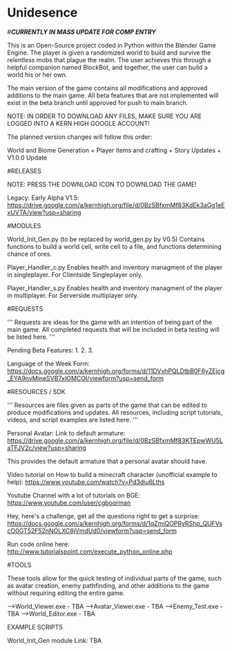 # Unidesence

#***CURRENTLY IN MASS UPDATE FOR COMP ENTRY***

This is an Open-Source project coded in Python within the Blender Game Engine. The player is given a randomized world to build and survive the relentless mobs that plague the realm. The user achieves this through a helpful companion named BlockBot, and together, the user can build a world his or her own.

The main version of the game contains all modifications and approved additions to the main game. All beta features that are not implemented will exist in the beta branch until approved for push to main branch.

NOTE: IN ORDER TO DOWNLOAD ANY FILES, MAKE SURE YOU ARE LOGGED INTO A KERN HIGH GOOGLE ACCOUNT!

The planned version changes will follow this order:

World and Biome Generation + Player items and crafting + Story Updates + V1.0.0 Update

#RELEASES

NOTE: PRESS THE DOWNLOAD ICON TO DOWNLOAD THE GAME!

Legacy: Early Alpha V1.5: https://drive.google.com/a/kernhigh.org/file/d/0BzSBfxmMf83KdEk3aGg1eExUVTA/view?usp=sharing


#MODULES


World_Init_Gen.py (to be replaced by world_gen.py by V0.5)
Contains functions to build a world cell, write cell to a file, and functions determining chance of ores.

Player_Handler_c.py
Enables health and inventory managment of the player in singleplayer. For Clientside Singleplayer only.

Player_Handler_s.py
Enables health and inventory managment of the player in multiplayer. For Serverside multiplayer only.


#REQUESTS

'''
Requests are ideas for the game with an intention of being part of the main game. All completed requests that will be included in beta testing will be listed here. 
'''

Pending Beta Features:
1.
2.
3.

Language of the Week Form: https://docs.google.com/a/kernhigh.org/forms/d/11DVxhPQLDtbB0F6yZEjcg_EYA9nvMineSVB7xlOMCOI/viewform?usp=send_form


#RESOURCES / SDK

'''
Resources are files given as parts of the game that can be edited to produce modifications and updates. All resources, including script tutorials, videos, and script examples are listed here.
'''

Personal Avatar:
    Link to default armature: https://drive.google.com/a/kernhigh.org/file/d/0BzSBfxmMf83KTEpwWU5LaTFJV2c/view?usp=sharing
    
This provides the default armature that a personal avatar should have.

Video tutorial on How to build a minecraft character (unofficial example to help):
https://www.youtube.com/watch?v=Pd3diu6Lths

Youtube Channel with a lot of tutorials on BGE: https://www.youtube.com/user/cgboorman

Hey, here's a challenge, get all the questions right to get a surprise: https://docs.google.com/a/kernhigh.org/forms/d/1qZmiQOPRyRShp_QUFVscO0GT52F52nNOLXC8jVmdUd0/viewform?usp=send_form

Run code online here: http://www.tutorialspoint.com/execute_python_online.php

#TOOLS

These tools allow for the quick testing of individual parts of the game, such as avatar creation, enemy pathfinding, and other additions to the game without requiring editing the entire game.

-->World_Viewer.exe - TBA
-->Avatar_Viewer.exe - TBA
-->Enemy_Test.exe - TBA
-->World_Editor.exe - TBA

EXAMPLE SCRIPTS

World_Init_Gen module
Link: TBA
